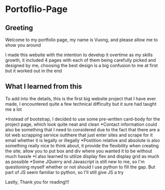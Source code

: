 # Portoflio-Page

## Greeting

Welcome to my portfolio page, my name is Vuong, and please allow me to show you around

I made this website with the intention to develop it overtime as my skills growth, it included 4 pages with each of them being carefully picked and designed by me, choosing the best design is a big confusion to me at first but it worked out in the end

## What I learned from this

To add into the details, this is the first big website project that I have ever made, I encountered quite a few technical difficulty but it sure had taught me a lot

   *Instead of bootstrap, I decided to use some pre-written card-body for the project page, which look quite neat and clean
   *Contact information could also be something that I need to considered due to the fact that there are a lot web scrapping service outthere that just enter sites and scrape for it email whether it is legally or illegally
   *Postition relative and absolute is also something really nice to think about, it provide the flexibility when creating the site, allow you to put box and div where you wanted it to be without much hassle
   *I also learned to utilize display flex and display grid as much as possible
   *Some JQuerry and Javascript is still new to me, so I'm questioning myself whether or not should I use python to fill the gap. But part of JS seem familiar to python, so I'll still give JS a try
 
 Lastly, Thank you for reading!!!
